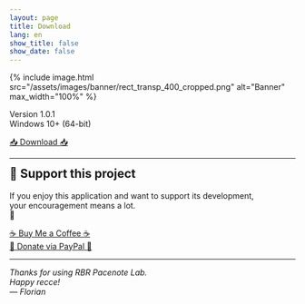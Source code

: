 ```yaml
---
layout: page
title: Download
lang: en
show_title: false
show_date: false
---
```


<div class="download-center">
  {% include image.html
    src="/assets/images/banner/rect_transp_400_cropped.png"
    alt="Banner"
    max_width="100%" %}
  <p>
    Version 1.0.1<br>
    Windows 10+ (64-bit)
  </p>
  <a class="button-custom" href="https://drive.google.com/file/d/1SmprnFqfMoreDCY80wjeE_o2BV07ne23/view?usp=drive_link">📥 Download 📥</a><br>
  <hr>
  <div id="support-this-project"></div>
    <h2 style="margin-top: 0">🙏 Support this project</h2>
    <p>
      If you enjoy this application and want to support its development,<br>
      your encouragement means a lot.<br>
      🧡
    </p>
    <a class="button-custom" href="https://buymeacoffee.com/floriangabelle">☕ Buy Me a Coffee ☕</a><br>
    <a class="button-custom" href="https://www.paypal.me/FlorianGabelle">💙 Donate via PayPal 💙</a>
  <hr>
  <p><em>Thanks for using RBR Pacenote Lab.<br>Happy recce!<br>— Florian</em></p>
</div>
